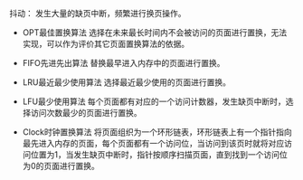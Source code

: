 抖动：
发生大量的缺页中断，频繁进行换页操作。


- OPT最佳置换算法
选择在未来最长时间内不会被访问的页面进行置换，无法实现，可以作为评价其它页面置换算法的依据。


- FIFO先进先出算法
替换最早进入内存中的页面进行置换。


- LRU最近最少使用算法
选择最近最少使用的页面进行置换。


- LFU最少使用算法
每个页面都有对应的一个访问计数器，发生缺页中断时，选择访问次数最少的页面进行置换。


- Clock时钟置换算法
将页面组织为一个环形链表，环形链表上有一个指针指向最先进入内存的页面，每个页面都有一个访问位，当访问到该页时就将对应访问位置为1，当发生缺页中断时，指针按顺序扫描页面，直到找到一个访问位为0的页面进行置换。